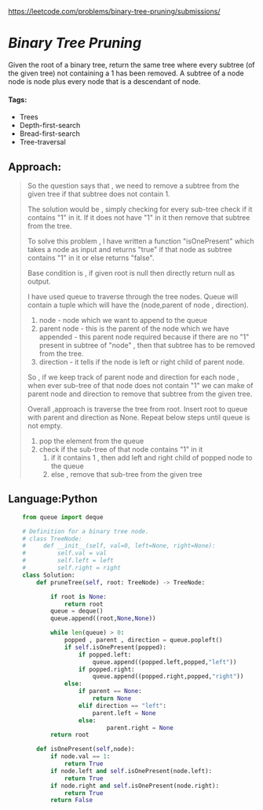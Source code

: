 https://leetcode.com/problems/binary-tree-pruning/submissions/


# *Binary Tree Pruning*

Given the root of a binary tree, return the same tree where every subtree (of the given tree) not containing a 1 has been removed. A subtree of a node node is node plus every node that is a descendant of node.

#### Tags:

- Trees
- Depth-first-search
- Bread-first-search
- Tree-traversal

## Approach:

> So the question says that , we need to remove a subtree from the given tree if that subtree does not contain 1.
>
> The solution would be , simply checking for every sub-tree check if it contains "1" in it. If it does not have "1" in it then remove that subtree from the tree.
>
> To solve this problem , I have written a function "isOnePresent" which takes a node as input and returns "true" if that node as subtree contains "1" in it or else returns "false".
>
> Base condition is , if given root is null then directly return null as output.
>
> I have used queue to traverse through the tree nodes. Queue will contain a tuple which will have the (node,parent of node , direction).
>
> 1. node - node which we want to append to the queue
> 2. parent node - this is the parent of the node which we have appended - this parent node required because if there are no "1" present in subtree of "node" , then that subtree has to be removed from the tree.
> 3. direction - it tells if the node is left or right child of parent node.
>
> So , if we keep track of parent node and direction for each node , when ever sub-tree of that node does not contain "1" we can make of parent node and direction to remove that subtree from the given tree.
>
> Overall ,approach is traverse the tree from root. Insert root to queue with parent and direction as None. Repeat below steps until queue is not empty.
>
> 1. pop the element from the queue
> 2. check if the sub-tree of that node contains "1" in it 
>    1. if it contains 1 , then add left and right child of popped node to the queue
>    2. else , remove that sub-tree from the given tree

## Language:Python

```python
    from queue import deque

    # Definition for a binary tree node.
    # class TreeNode:
    #     def __init__(self, val=0, left=None, right=None):
    #         self.val = val
    #         self.left = left
    #         self.right = right
    class Solution:
        def pruneTree(self, root: TreeNode) -> TreeNode:

            if root is None:
                return root
            queue = deque()
            queue.append((root,None,None))

            while len(queue) > 0:
                popped , parent , direction = queue.popleft()
                if self.isOnePresent(popped):
                    if popped.left:
                        queue.append((popped.left,popped,"left"))
                    if popped.right:
                        queue.append((popped.right,popped,"right"))
                else:
                    if parent == None:
                        return None
                    elif direction == "left":
                        parent.left = None
                    else:
                            parent.right = None
            return root

        def isOnePresent(self,node):
            if node.val == 1:
                return True
            if node.left and self.isOnePresent(node.left):
                return True
            if node.right and self.isOnePresent(node.right):
                return True
            return False
```